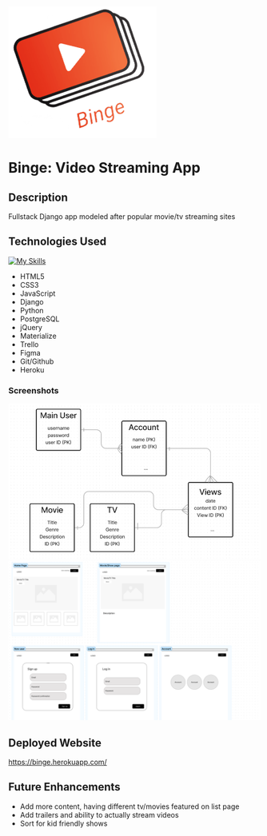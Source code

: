 ![Logo](/main_app/static/images/logo.png)

# Binge: Video Streaming App

## Description
Fullstack Django app modeled after popular movie/tv streaming sites

## Technologies Used
[![My Skills](https://skillicons.dev/icons?i=html,css,vscode,js,django,py,postgres,jquery,figma,git,github,heroku,&perline=4)](https://skillicons.dev)

- HTML5
- CSS3
- JavaScript
- Django
- Python
- PostgreSQL
- jQuery
- Materialize
- Trello
- Figma
- Git/Github
- Heroku

### Screenshots
![erd](/main_app/static/images/erd.png)
<br>
![wireframes](/main_app/static/images/wireframes.png)

## Deployed Website
https://binge.herokuapp.com/

## Future Enhancements
- Add more content, having different tv/movies featured on list page
- Add trailers and ability to actually stream videos
- Sort for kid friendly shows 